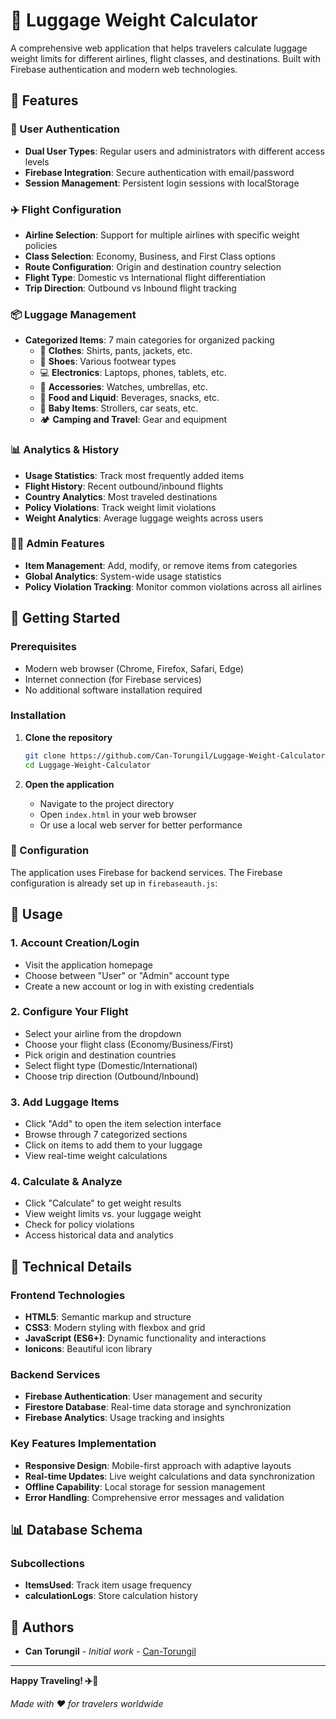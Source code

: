 # 🧳 Luggage Weight Calculator

A comprehensive web application that helps travelers calculate luggage weight limits for different airlines, flight classes, and destinations. Built with Firebase authentication and modern web technologies.

## 🌟 Features

### 🔐 User Authentication
- **Dual User Types**: Regular users and administrators with different access levels
- **Firebase Integration**: Secure authentication with email/password
- **Session Management**: Persistent login sessions with localStorage

### ✈️ Flight Configuration
- **Airline Selection**: Support for multiple airlines with specific weight policies
- **Class Selection**: Economy, Business, and First Class options
- **Route Configuration**: Origin and destination country selection
- **Flight Type**: Domestic vs International flight differentiation
- **Trip Direction**: Outbound vs Inbound flight tracking

### 📦 Luggage Management
- **Categorized Items**: 7 main categories for organized packing
  - 👕 **Clothes**: Shirts, pants, jackets, etc.
  - 👟 **Shoes**: Various footwear types
  - 💻 **Electronics**: Laptops, phones, tablets, etc.
  - 🔦 **Accessories**: Watches, umbrellas, etc.
  - 🍎 **Food and Liquid**: Beverages, snacks, etc.
  - 👶 **Baby Items**: Strollers, car seats, etc.
  - 🏕️ **Camping and Travel**: Gear and equipment

### 📊 Analytics & History
- **Usage Statistics**: Track most frequently added items
- **Flight History**: Recent outbound/inbound flights
- **Country Analytics**: Most traveled destinations
- **Policy Violations**: Track weight limit violations
- **Weight Analytics**: Average luggage weights across users

### 👨‍💼 Admin Features
- **Item Management**: Add, modify, or remove items from categories
- **Global Analytics**: System-wide usage statistics
- **Policy Violation Tracking**: Monitor common violations across all airlines

## 🚀 Getting Started

### Prerequisites
- Modern web browser (Chrome, Firefox, Safari, Edge)
- Internet connection (for Firebase services)
- No additional software installation required

### Installation

1. **Clone the repository**
   ```bash
   git clone https://github.com/Can-Torungil/Luggage-Weight-Calculator.git
   cd Luggage-Weight-Calculator
   ```

2. **Open the application**
   - Navigate to the project directory
   - Open `index.html` in your web browser
   - Or use a local web server for better performance

### 🔧 Configuration

The application uses Firebase for backend services. The Firebase configuration is already set up in `firebaseauth.js`:



## 📱 Usage

### 1. **Account Creation/Login**
- Visit the application homepage
- Choose between "User" or "Admin" account type
- Create a new account or log in with existing credentials

### 2. **Configure Your Flight**
- Select your airline from the dropdown
- Choose your flight class (Economy/Business/First)
- Pick origin and destination countries
- Select flight type (Domestic/International)
- Choose trip direction (Outbound/Inbound)

### 3. **Add Luggage Items**
- Click "Add" to open the item selection interface
- Browse through 7 categorized sections
- Click on items to add them to your luggage
- View real-time weight calculations

### 4. **Calculate & Analyze**
- Click "Calculate" to get weight results
- View weight limits vs. your luggage weight
- Check for policy violations
- Access historical data and analytics


## 🔧 Technical Details

### Frontend Technologies
- **HTML5**: Semantic markup and structure
- **CSS3**: Modern styling with flexbox and grid
- **JavaScript (ES6+)**: Dynamic functionality and interactions
- **Ionicons**: Beautiful icon library

### Backend Services
- **Firebase Authentication**: User management and security
- **Firestore Database**: Real-time data storage and synchronization
- **Firebase Analytics**: Usage tracking and insights

### Key Features Implementation
- **Responsive Design**: Mobile-first approach with adaptive layouts
- **Real-time Updates**: Live weight calculations and data synchronization
- **Offline Capability**: Local storage for session management
- **Error Handling**: Comprehensive error messages and validation

## 📊 Database Schema



### Subcollections
- **ItemsUsed**: Track item usage frequency
- **calculationLogs**: Store calculation history



## 👥 Authors

- **Can Torungil** - *Initial work* - [Can-Torungil](https://github.com/Can-Torungil)



---

**Happy Traveling! ✈️🧳**

*Made with ❤️ for travelers worldwide*
